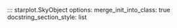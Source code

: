 


::: starplot.SkyObject
    options:
        merge_init_into_class: true
        docstring_section_style: list

